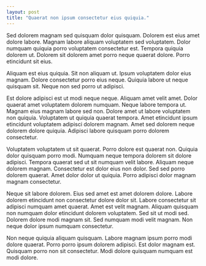 ```yaml
---
layout: post
title: "Quaerat non ipsum consectetur eius quiquia."
---
```



Sed dolorem magnam sed quisquam dolor quisquam. Dolorem est eius amet dolore labore. Magnam labore aliquam voluptatem sed voluptatem. Dolor numquam quiquia porro voluptatem consectetur est. Tempora quiquia dolorem ut. Dolorem sit dolorem amet porro neque quaerat dolore. Porro etincidunt sit eius.

<!--more-->

Aliquam est eius quiquia. Sit non aliquam ut. Ipsum voluptatem dolor eius magnam. Dolore consectetur porro eius neque. Quiquia labore ut neque quisquam sit. Neque non sed porro ut adipisci.

Est dolore adipisci est ut modi neque neque. Aliquam amet velit amet. Dolor quaerat amet voluptatem dolorem numquam. Neque labore tempora ut. Magnam eius magnam labore sed non. Dolore amet ut labore voluptatem non quiquia. Voluptatem ut quiquia quaerat tempora. Amet etincidunt ipsum etincidunt voluptatem adipisci dolorem magnam. Amet sed dolorem neque dolorem dolore quiquia. Adipisci labore quisquam porro dolorem consectetur.

Voluptatem voluptatem ut sit quaerat. Porro dolore est quaerat non. Quiquia dolor quisquam porro modi. Numquam neque tempora dolorem sit dolore adipisci. Tempora quaerat sed ut sit numquam velit labore. Aliquam neque dolorem magnam. Consectetur est dolor eius non dolor. Sed sed porro dolorem quaerat. Amet dolor dolor ut quiquia. Porro adipisci dolor magnam magnam consectetur.

Neque sit labore dolorem. Eius sed amet est amet dolorem dolore. Labore dolorem etincidunt non consectetur dolore dolor sit. Labore consectetur sit adipisci numquam amet quaerat. Amet est velit magnam. Aliquam quisquam non numquam dolor etincidunt dolorem voluptatem. Sed sit ut modi sed. Dolorem dolore modi magnam sit. Sed numquam modi velit magnam. Non neque dolor ipsum numquam consectetur.

Non neque quiquia aliquam quisquam. Labore magnam ipsum porro modi dolore quaerat. Porro porro ipsum dolorem adipisci. Est dolor magnam est. Quisquam porro non sit consectetur. Modi dolore quisquam numquam est modi dolore.